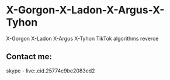 # X-Gorgon-X-Ladon-X-Argus-X-Tyhon
X-Gorgon X-Ladon X-Argus X-Tyhon TikTok algorithms reverce 
## Contact me:
skype - live:.cid.25774c9be2083ed2
